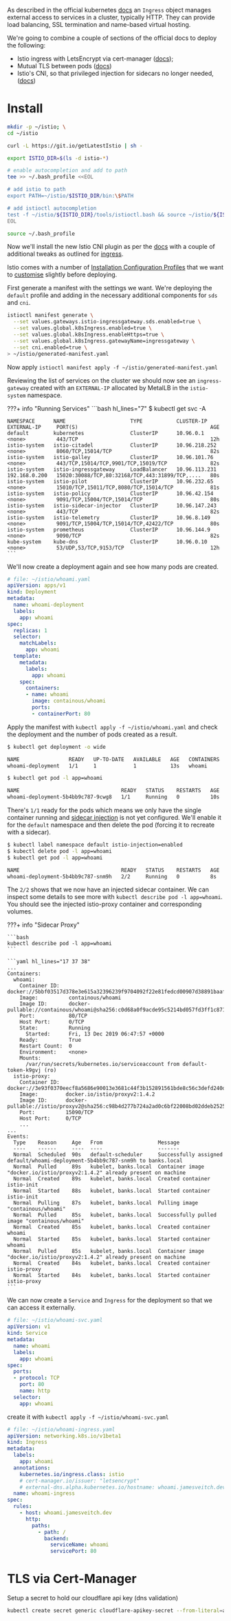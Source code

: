 As described in the official kubernetes [docs](https://kubernetes.io/docs/concepts/services-networking/ingress/) an `Ingress` object manages external access to services in a cluster, typically HTTP. They can provide load balancing, SSL termination and name-based virtual hosting.

We're going to combine a couple of sections of the official docs to deploy the following:

* Istio ingress with LetsEncrypt via cert-manager ([docs](https://istio.io/docs/tasks/traffic-management/ingress/ingress-certmgr/));
* Mutual TLS between pods ([docs](https://istio.io/docs/tasks/security/authentication/authn-policy/#globally-enabling-istio-mutual-tls))
* Istio's CNI, so that privileged injection for sidecars no longer needed, ([docs](https://istio.io/docs/setup/additional-setup/cni/))

# Install
```bash
mkdir -p ~/istio; \
cd ~/istio

curl -L https://git.io/getLatestIstio | sh -

export ISTIO_DIR=$(ls -d istio-*)

# enable autocompletion and add to path
tee >> ~/.bash_profile <<EOL

# add istio to path
export PATH=~/istio/$ISTIO_DIR/bin:\$PATH

# add istioctl autocompletion
test -f ~/istio/${ISTIO_DIR}/tools/istioctl.bash && source ~/istio/${ISTIO_DIR}/tools/istioctl.bash
EOL

source ~/.bash_profile
```

Now we'll install the new Istio CNI plugin as per the [docs](https://istio.io/docs/setup/additional-setup/cni/) with a couple of additional tweaks as outlined for [ingress](ttps://istio.io/docs/tasks/traffic-management/ingress/ingress-certmgr/).

Istio comes with a number of [Installation Configuration Profiles](https://istio.io/docs/setup/additional-setup/config-profiles/) that we want to [customise](https://istio.io/docs/setup/install/istioctl/#customizing-the-configuration) slightly before deploying.

First generate a manifest with the settings we want. We're deploying the `default` profile and adding in the necessary additional components for `sds` and `cni`.
```bash
istioctl manifest generate \
  --set values.gateways.istio-ingressgateway.sds.enabled=true \
  --set values.global.k8sIngress.enabled=true \
  --set values.global.k8sIngress.enableHttps=true \
  --set values.global.k8sIngress.gatewayName=ingressgateway \
  --set cni.enabled=true \
> ~/istio/generated-manifest.yaml
```
Now apply `istioctl manifest apply -f ~/istio/generated-manifest.yaml`

Reviewing the list of services on the cluster we should now see an `ingress-gateway` created with an `EXTERNAL-IP` allocated by MetalLB in the `istio-system` namespace.

???+ info "Running Services"
    ```bash hl_lines="7"
    $ kubectl get svc -A

    NAMESPACE      NAME                     TYPE           CLUSTER-IP      EXTERNAL-IP     PORT(S)                                           AGE
    default        kubernetes               ClusterIP      10.96.0.1       <none>          443/TCP                                           12h
    istio-system   istio-citadel            ClusterIP      10.96.218.252   <none>          8060/TCP,15014/TCP                                82s
    istio-system   istio-galley             ClusterIP      10.96.101.76    <none>          443/TCP,15014/TCP,9901/TCP,15019/TCP              82s
    istio-system   istio-ingressgateway     LoadBalancer   10.96.113.231   192.168.0.200   15020:30088/TCP,80:32168/TCP,443:31899/TCP,....   80s
    istio-system   istio-pilot              ClusterIP      10.96.232.65    <none>          15010/TCP,15011/TCP,8080/TCP,15014/TCP            81s
    istio-system   istio-policy             ClusterIP      10.96.42.154    <none>          9091/TCP,15004/TCP,15014/TCP                      80s
    istio-system   istio-sidecar-injector   ClusterIP      10.96.147.243   <none>          443/TCP                                           82s
    istio-system   istio-telemetry          ClusterIP      10.96.8.149     <none>          9091/TCP,15004/TCP,15014/TCP,42422/TCP            80s
    istio-system   prometheus               ClusterIP      10.96.144.9     <none>          9090/TCP                                          82s
    kube-system    kube-dns                 ClusterIP      10.96.0.10      <none>          53/UDP,53/TCP,9153/TCP                            12h
    ```

We'll now create a deployment again and see how many pods are created.

```yaml
# file: ~/istio/whoami.yaml
apiVersion: apps/v1
kind: Deployment
metadata:
  name: whoami-deployment
  labels:
    app: whoami
spec:
  replicas: 1
  selector:
    matchLabels:
      app: whoami
  template:
    metadata:
      labels:
        app: whoami
    spec:
      containers:
      - name: whoami
        image: containous/whoami
        ports:
        - containerPort: 80
```

Apply the manifest with `kubectl apply -f ~/istio/whoami.yaml` and check the deployment and the number of pods created as a result.

```bash
$ kubectl get deployment -o wide

NAME                READY   UP-TO-DATE   AVAILABLE   AGE   CONTAINERS   IMAGES              SELECTOR
whoami-deployment   1/1     1            1           13s   whoami       containous/whoami   app=whoami

$ kubectl get pod -l app=whoami

NAME                                 READY   STATUS    RESTARTS   AGE
whoami-deployment-5b4bb9c787-9cwg8   1/1     Running   0          10s
```

There's `1/1` ready for the pods which means we only have the single container running and [sidecar injection](https://istio.io/docs/setup/additional-setup/sidecar-injection) is not yet configured. We'll enable it for the `default` namespace and then delete the pod (forcing it to recreate with a sidecar).

```bash
$ kubectl label namespace default istio-injection=enabled
$ kubectl delete pod -l app=whoami
$ kubectl get pod -l app=whoami

NAME                                 READY   STATUS    RESTARTS   AGE
whoami-deployment-5b4bb9c787-snm9h   2/2     Running   0          8s
```

The `2/2` shows that we now have an injected sidecar container. We can inspect some details to see more with `kubectl describe pod -l app=whoami`. You should see the injected istio-proxy container and corresponding volumes.

???+ info "Sidecar Proxy"
    
    ```bash
    kubectl describe pod -l app=whoami
    ```

    ```yaml hl_lines="17 37 38"
    ...
    Containers:
      whoami:
        Container ID:   docker://5bbf03517d378e3e615a32396239f9704092f22e81fedcd00907d38891baaf07
        Image:          containous/whoami
        Image ID:       docker-pullable://containous/whoami@sha256:c0d68a0f9acde95c5214bd057fd3ff1c871b2ef12dae2a9e2d2a3240fdd9214b
        Port:           80/TCP
        Host Port:      0/TCP
        State:          Running
          Started:      Fri, 13 Dec 2019 06:47:57 +0000
        Ready:          True
        Restart Count:  0
        Environment:    <none>
        Mounts:
          /var/run/secrets/kubernetes.io/serviceaccount from default-token-k9gvj (ro)
      istio-proxy:
        Container ID:  docker://3e93f0370eecf8a5686e90013e3681c44f3b152891561bde8c56c3defd240d4b
        Image:         docker.io/istio/proxyv2:1.4.2
        Image ID:      docker-pullable://istio/proxyv2@sha256:c98b4d277b724a2ad0c6bf22008bd02ddeb2525f19e35cdefe8a3181313716e7
        Port:          15090/TCP
        Host Port:     0/TCP
        ...
    ...
    Events:
      Type    Reason     Age   From                  Message
      ----    ------     ----  ----                  -------
      Normal  Scheduled  90s   default-scheduler     Successfully assigned default/whoami-deployment-5b4bb9c787-snm9h to banks.local
      Normal  Pulled     89s   kubelet, banks.local  Container image "docker.io/istio/proxyv2:1.4.2" already present on machine
      Normal  Created    89s   kubelet, banks.local  Created container istio-init
      Normal  Started    88s   kubelet, banks.local  Started container istio-init
      Normal  Pulling    87s   kubelet, banks.local  Pulling image "containous/whoami"
      Normal  Pulled     85s   kubelet, banks.local  Successfully pulled image "containous/whoami"
      Normal  Created    85s   kubelet, banks.local  Created container whoami
      Normal  Started    85s   kubelet, banks.local  Started container whoami
      Normal  Pulled     85s   kubelet, banks.local  Container image "docker.io/istio/proxyv2:1.4.2" already present on machine
      Normal  Created    84s   kubelet, banks.local  Created container istio-proxy
      Normal  Started    84s   kubelet, banks.local  Started container istio-proxy
    ```

We can now create a `Service` and `Ingress` for the deployment so that we can access it externally.

```yaml
# file: ~/istio/whoami-svc.yaml
apiVersion: v1
kind: Service
metadata:
  name: whoami
  labels:
    app: whoami
spec:
  ports:
  - protocol: TCP
    port: 80
    name: http
  selector:
    app: whoami
```

create it with `kubectl apply -f ~/istio/whoami-svc.yaml`

```yaml
# file: ~/istio/whoami-ingress.yaml
apiVersion: networking.k8s.io/v1beta1
kind: Ingress
metadata:
  labels:
    app: whoami
  annotations:
    kubernetes.io/ingress.class: istio
    # cert-manager.io/issuer: "letsencrypt"
    # external-dns.alpha.kubernetes.io/hostname: whoami.jamesveitch.dev
  name: whoami-ingress
spec:
  rules:
    - host: whoami.jamesveitch.dev
      http:
        paths:
          - path: /
            backend:
              serviceName: whoami
              servicePort: 80
```

# TLS via Cert-Manager
Setup a secret to hold our cloudflare api key (dns validation)

```bash
kubectl create secret generic cloudflare-apikey-secret --from-literal=apikey=MYKEYFROMCLOUDA
```